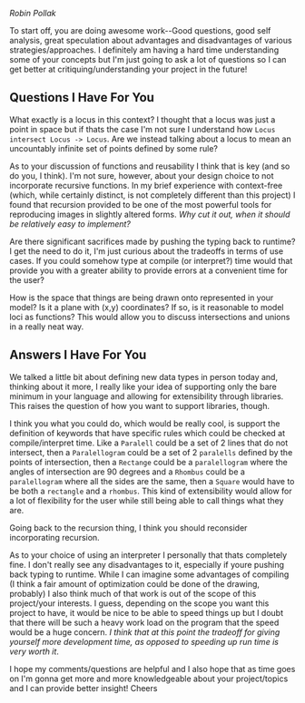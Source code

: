 _Robin Pollak_

To start off, you are doing awesome work--Good questions, good self analysis, great speculation about advantages and disadvantages of various strategies/approaches. I definitely am having a hard time understanding some of your concepts but I'm just going to ask a lot of questions so I can get better at critiquing/understanding your project in the future!

## Questions I Have For You

What exactly is a locus in this context? I thought that a locus was just a point in space but if thats the case I'm not sure I understand how `Locus intersect Locus -> Locus`. Are we instead talking about a locus to mean an uncountably infinite set of points defined by some rule?

As to your discussion of functions and reusability I think that is key (and so do you, I think). I'm not sure, however, about your design choice to not incorporate recursive functions. In my brief experience with context-free (which, while certainly distinct, is not completely different than this project) I found that recursion provided to be one of the most powerful tools for reproducing images in slightly altered forms. _Why cut it out, when it should be relatively easy to implement?_

Are there significant sacrifices made by pushing the typing back to runtime? I get the need to do it, I'm just curious about the tradeoffs in terms of use cases. If you could somehow type at compile (or interpret?) time would that provide you with a greater ability to provide errors at a convenient time for the user?

How is the space that things are being drawn onto represented in your model? Is it a plane with (x,y) coordinates? If so, is it reasonable to model loci as functions? This would allow you to discuss intersections and unions in a really neat way.

## Answers I Have For You

We talked a little bit about defining new data types in person today and, thinking about it more, I really like your idea of supporting only the bare minimum in your language and allowing for extensibility through libraries. This raises the question of how you want to support libraries, though. 

I think you what you could do, which would be really cool, is support the definition of keywords that have specific rules which could be checked at compile/interpret time. Like a `Paralell` could be a set of 2 lines that do not intersect, then a `Paralellogram` could be a set of 2 `paralells` defined by the points of intersection, then a `Rectange` could be a `paralellogram` where the angles of intersection are 90 degrees and a `Rhombus` could be a `paralellogram` where all the sides are the same, then a `Square` would have to be both a `rectangle` and a `rhombus`. This kind of extensibility would allow for a lot of flexibility for the user while still being able to call things what they are.

Going back to the recursion thing, I think you should reconsider incorporating recursion.

As to your choice of using an interpreter I personally that thats completely fine. I don't really see any disadvantages to it, especially if youre pushing back typing to runtime. While I can imagine some advantages of compiling (I think a fair amount of optimization could be done of the drawing, probably) I also think much of that work is out of the scope of this project/your interests. I guess, depending on the scope you want this project to have, it would be nice to be able to speed things up but I doubt that there will be such a heavy work load on the program that the speed would be a huge concern. _I think that at this point the tradeoff for giving yourself more development time, as opposed to speeding up run time is very worth it_.

I hope my comments/questions are helpful and I also hope that as time goes on I'm gonna get more and more knowledgeable about your project/topics and I can provide better insight! Cheers
